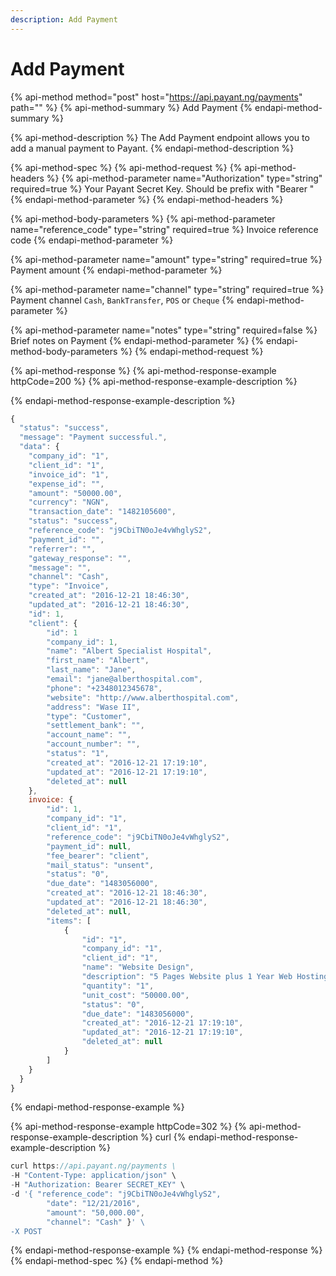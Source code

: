 ```yaml
---
description: Add Payment
---
```


# Add Payment

{% api-method method="post" host="https://api.payant.ng/payments" path="" %}
{% api-method-summary %}
Add Payment
{% endapi-method-summary %}

{% api-method-description %}
The Add Payment endpoint allows you to add a manual payment to Payant.
{% endapi-method-description %}

{% api-method-spec %}
{% api-method-request %}
{% api-method-headers %}
{% api-method-parameter name="Authorization" type="string" required=true %}
Your Payant Secret Key. Should be prefix with "Bearer "
{% endapi-method-parameter %}
{% endapi-method-headers %}

{% api-method-body-parameters %}
{% api-method-parameter name="reference\_code" type="string" required=true %}
Invoice reference code
{% endapi-method-parameter %}

{% api-method-parameter name="amount" type="string" required=true %}
Payment amount
{% endapi-method-parameter %}

{% api-method-parameter name="channel" type="string" required=true %}
Payment channel `Cash`, `BankTransfer`, `POS` or `Cheque`
{% endapi-method-parameter %}

{% api-method-parameter name="notes" type="string" required=false %}
Brief notes on Payment
{% endapi-method-parameter %}
{% endapi-method-body-parameters %}
{% endapi-method-request %}

{% api-method-response %}
{% api-method-response-example httpCode=200 %}
{% api-method-response-example-description %}

{% endapi-method-response-example-description %}

```javascript
{
  "status": "success",
  "message": "Payment successful.",
  "data": {
    "company_id": "1",
    "client_id": "1",
    "invoice_id": "1",
    "expense_id": "",
    "amount": "50000.00",
    "currency": "NGN",
    "transaction_date": "1482105600",
    "status": "success",
    "reference_code": "j9CbiTN0oJe4vWhglyS2",
    "payment_id": "",
    "referrer": "",
    "gateway_response": "",
    "message": "",
    "channel": "Cash",
    "type": "Invoice",
    "created_at": "2016-12-21 18:46:30",
    "updated_at": "2016-12-21 18:46:30",
    "id": 1,
    "client": {
        "id": 1
        "company_id": 1,
        "name": "Albert Specialist Hospital",
        "first_name": "Albert",
        "last_name": "Jane",
        "email": "jane@alberthospital.com",
        "phone": "+2348012345678",
        "website": "http://www.alberthospital.com",
        "address": "Wase II",
        "type": "Customer",
        "settlement_bank": "",
        "account_name": "",
        "account_number": "",
        "status": "1",
        "created_at": "2016-12-21 17:19:10",
        "updated_at": "2016-12-21 17:19:10",
        "deleted_at": null
    },
    invoice: {
        "id": 1,
        "company_id": "1",
        "client_id": "1",
        "reference_code": "j9CbiTN0oJe4vWhglyS2",
        "payment_id": null,
        "fee_bearer": "client",
        "mail_status": "unsent",
        "status": "0",
        "due_date": "1483056000",
        "created_at": "2016-12-21 18:46:30",
        "updated_at": "2016-12-21 18:46:30",
        "deleted_at": null,
        "items": [
            {
                "id": "1",
                "company_id": "1",
                "client_id": "1",
                "name": "Website Design",
                "description": "5 Pages Website plus 1 Year Web Hosting",
                "quantity": "1",
                "unit_cost": "50000.00",
                "status": "0",
                "due_date": "1483056000",
                "created_at": "2016-12-21 17:19:10",
                "updated_at": "2016-12-21 17:19:10",
                "deleted_at": null
            }
        ]
    }
  }
}
```
{% endapi-method-response-example %}

{% api-method-response-example httpCode=302 %}
{% api-method-response-example-description %}
curl
{% endapi-method-response-example-description %}

```javascript
curl https://api.payant.ng/payments \
-H "Content-Type: application/json" \
-H "Authorization: Bearer SECRET_KEY" \
-d '{ "reference_code": "j9CbiTN0oJe4vWhglyS2",
        "date": "12/21/2016",
        "amount": "50,000.00",
        "channel": "Cash" }' \
-X POST 
```
{% endapi-method-response-example %}
{% endapi-method-response %}
{% endapi-method-spec %}
{% endapi-method %}



